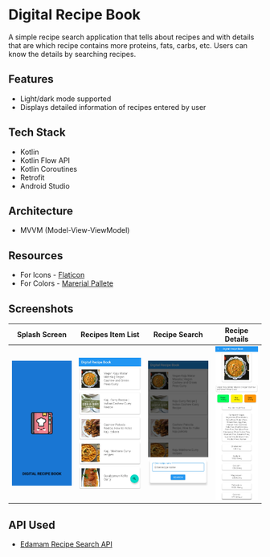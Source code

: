 
# Digital Recipe Book

A simple recipe search application that tells about recipes and with details that are which recipe contains more proteins, fats, carbs, etc. Users can know the details by searching recipes.


## Features

- Light/dark mode supported
- Displays detailed information of recipes entered by user


## Tech Stack

- Kotlin 
- Kotlin Flow API
- Kotlin Coroutines
- Retrofit
- Android Studio


## Architecture
- MVVM (Model-View-ViewModel)
## Resources

- For Icons - [Flaticon](https://www.flaticon.com/)
- For Colors - [Marerial Pallete](https://www.materialpalette.com/)
## Screenshots

|   Splash Screen |  Recipes Item List   |   Recipe Search  | Recipe Details  
|---	|---    |---    |---
  ![](https://github.com/yash1307-cse/Digital-Recipe_Book/blob/master/preview/splash_screen.jpg)    |  ![](https://github.com/yash1307-cse/Digital-Recipe_Book/blob/master/preview/recipes_itemlist.jpg)    |   ![](https://github.com/yash1307-cse/Digital-Recipe_Book/blob/master/preview/recipe_search.jpg)  |   ![](https://github.com/yash1307-cse/Digital-Recipe_Book/blob/master/preview/recipe_details.jpg)  


## API Used

- [Edamam Recipe Search API](https://www.edamam.com/)

